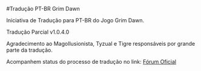#Tradução PT-BR Grim Dawn

Iniciativa de Tradução para PT-BR do Jogo Grim Dawn.

Tradução Parcial v1.0.4.0 

Agradecimento ao MagoIlusionista, Tyzual e Tigre responsáveis por grande parte da tradução.

Acompanhem status do processo de tradução no link: [Fórum Oficial](http://www.grimdawn.com/forums/showthread.php?t=11358)


